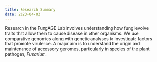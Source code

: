 ```yaml
---
title: Research Summary
date: 2023-04-03
---
```


Research in the FungAGE Lab involves understanding how fungi evolve traits that allow them to cause disease in other organisms. We use comparative genomics along with genetic analyses to investigate factors that promote virulence. A major aim is to understand the origin and maintenance of accessory genomes, particularly in species of the plant pathogen, _Fusarium_.
